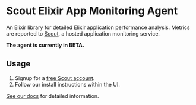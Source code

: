 # Scout Elixir App Monitoring Agent

An Elixir library for detailed Elixir application performance analysis. Metrics are
reported to [Scout](https://scoutapp.com), a hosted application monitoring service.

__The agent is currently in BETA.__

## Usage

1. Signup for a [free Scout account](https://scoutapp.com/info/pricing).
2. Follow our install instructions within the UI.

[See our docs](http://help.apm.scoutapp.com/#elixir-agent) for detailed information.
